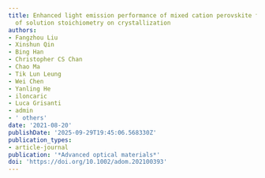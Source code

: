 ```yaml
---
title: Enhanced light emission performance of mixed cation perovskite films—The effect
  of solution stoichiometry on crystallization
authors:
- Fangzhou Liu
- Xinshun Qin
- Bing Han
- Christopher CS Chan
- Chao Ma
- Tik Lun Leung
- Wei Chen
- Yanling He
- iloncaric
- Luca Grisanti
- admin
- ' others'
date: '2021-08-20'
publishDate: '2025-09-29T19:45:06.568330Z'
publication_types:
- article-journal
publication: '*Advanced optical materials*'
doi: 'https://doi.org/10.1002/adom.202100393'
---
```

